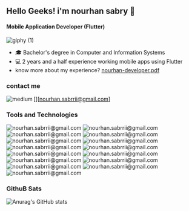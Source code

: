  
                                          
                                           
## Hello Geeks! i'm nourhan sabry 👋
#### Mobile Application Developer (Flutter)
                                                 
                                                   

 ![giphy (1)](https://user-images.githubusercontent.com/70017285/218459166-2b44b96b-72cc-4dcc-b49b-c4f3728cf686.gif)
 
 
 * 🎓 Bachelor's degree in Computer and Information Systems
 * 💻 2 years and a half experience working mobile apps using Flutter 
 * know more about my experience? [nourhan-developer.pdf](https://github.com/NourSabry/NourSabry/files/10722307/nourhan-developer.pdf)
 
 
 
  ### contact me
 

[<img align="left" alt="medium" src="https://img.shields.io/badge/Gmail-D14836?style=for-the-badge&logo=gmail&logoColor=white" />][nourhan.sabrrii@gmail.com]



### Tools and Technologies 

 ![nourhan.sabrrii@gmail.com
](https://img.shields.io/badge/Flutter-02569B?style=for-the-badge&logo=flutter&logoColor=white) ![nourhan.sabrrii@gmail.com
]( https://img.shields.io/badge/Dart-0175C2?style=for-the-badge&logo=dart&logoColor=white ) ![nourhan.sabrrii@gmail.com
]( https://img.shields.io/badge/json-5E5C5C?style=for-the-badge&logo=json&logoColor=white ) ![nourhan.sabrrii@gmail.com
]( https://img.shields.io/badge/App_Store-0D96F6?style=for-the-badge&logo=app-store&logoColor=white) ![nourhan.sabrrii@gmail.com
]( https://img.shields.io/badge/C%2B%2B-00599C?style=for-the-badge&logo=c%2B%2B&logoColor=white) ![nourhan.sabrrii@gmail.com
]( https://img.shields.io/badge/Python-FFD43B?style=for-the-badge&logo=python&logoColor=blue) ![nourhan.sabrrii@gmail.com
]( https://img.shields.io/badge/Adobe%20XD-470137?style=for-the-badge&logo=Adobe%20XD&logoColor=#FF61F6 )  ![nourhan.sabrrii@gmail.com
](  https://img.shields.io/badge/Canva-%2300C4CC.svg?&style=for-the-badge&logo=Canva&logoColor=white )   ![nourhan.sabrrii@gmail.com
](    https://img.shields.io/badge/Unity-100000?style=for-the-badge&logo=unity&logoColor=white )  ![nourhan.sabrrii@gmail.com
]( https://img.shields.io/badge/Slack-4A154B?style=for-the-badge&logo=slack&logoColor=white )   ![nourhan.sabrrii@gmail.com
]( https://img.shields.io/badge/Trello-0052CC?style=for-the-badge&logo=trello&logoColor=white )   ![nourhan.sabrrii@gmail.com
]( https://img.shields.io/badge/Bitbucket-0747a6?style=for-the-badge&logo=bitbucket&logoColor=white)  ![nourhan.sabrrii@gmail.com
]( https://img.shields.io/badge/GitHub-100000?style=for-the-badge&logo=github&logoColor=white)  ![nourhan.sabrrii@gmail.com
]( https://img.shields.io/badge/GitLab-330F63?style=for-the-badge&logo=gitlab&logoColor=white)  ![nourhan.sabrrii@gmail.com
](https://img.shields.io/badge/GIT-E44C30?style=for-the-badge&logo=git&logoColor=white
 )



### GithuB Sats

![Anurag's GitHub stats](https://github-readme-stats.vercel.app/api?username=anuraghazra&show_icons=true&theme=radical)












 

 
 



      	



